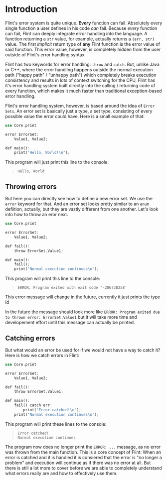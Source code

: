 # Introduction

Flint's error system is quite unique. **Every** function can fail. Absolutely every single function a user defines in his code *can* fail. Because *every* function can fail, Flint can deeply integrate error handling into the language. A function returning a `str` value, for example, actually returns a `(err, str)` value. The first *implicit* return type of **any** Flint function is the error value of said function. This error value, however, is completely hidden from the user outside of Flint's error handling syntax.

Flint has two keywords for error handling: `throw` and `catch`. But, unlike Java or C++, where the error handling happens outside the normal execution path ("happy path" / "unhappy path") which completely breaks execution consistency and results in lots of context switching for the CPU, Flint has it's error handling system built directly into the calling / returning code of every function, which makes it much faster than traditional exception-based error handling.

Flint's error handling system, however, is based around the idea of `Error Sets`. An error set is basically just a type, a set type, consisting of every possible value the error could have. Here is a small example of that:

```rs
use Core.print

error ErrorSet:
	Value1, Value2;

def main():
	print("Hello, World!\n");
```

This program will just print this line to the console:

> ```
> Hello, World
> ```

## Throwing errors

But here you can directly see how to define a new error set. We use the `error` keyword for that. And an error set looks pretty similar to an `enum` defiition, actually, but they are vastly different from one another. Let's look into how to throw an eror next.

```rs
use Core.print

error ErrorSet:
	Value1, Value2;

def fail():
	throw ErrorSet.Value1;

def main():
	fail();
	print("Normal execution continues\n");
```

This program will print this line to the console:

> ```
> ERROR: Program exited with exit code '-286738258'
> ```


<div class="warning">

This error message will change in the future, currently it just prints the type id

In the future the message should look more like `ERROR: Program exited due to thrown error: ErrorSet.Value1` but it will take more time and developement effort until this message can actually be printed.

</div>

## Catching errors

But what would an error be used for if we would not have a way to catch it? Here is how we catch errors in Flint:

```rs
use Core.print

error ErrorSet:
	Value1, Value2;

def fail():
	throw ErrorSet.Value1;

def main():
	fail() catch err:
		print("Error catched!\n");
	print("Normal execution continues\n");
```

This program will print these lines to the console:

> ```
> Error catched!
> Normal execution continues
> ```

The program now does no longer print the `ERROR: ...` message, as no error was thrown from the main function. This is a core concept of Flint: When an error is catched and it is handled it is consiered that the error is "no longer a problem" and execution will continue as if there was no error at all. But there is still a lot more to cover before we are able to completely understand what errors really are and how to effectively use them.
